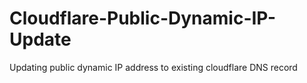 # Cloudflare-Public-Dynamic-IP-Update
Updating public dynamic IP address to existing cloudflare DNS record
